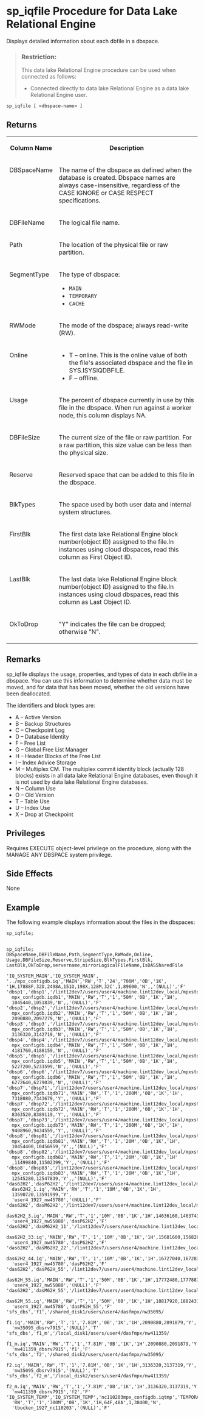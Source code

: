 <!-- loioa5a8f31384f21015acefe93bc2998e90 -->

# sp\_iqfile Procedure for Data Lake Relational Engine

Displays detailed information about each dbfile in a dbspace.



> ### Restriction:  
> This data lake Relational Engine procedure can be used when connected as follows:
> 
> -   Connected directly to data lake Relational Engine as a data lake Relational Engine user.



```
sp_iqfile [ <dbspace-name> ]
```



<a name="loioa5a8f31384f21015acefe93bc2998e90__section_anr_clz_mbb"/>

## Returns


<table>
<tr>
<th valign="top">

Column Name



</th>
<th valign="top">

Description



</th>
</tr>
<tr>
<td valign="top">

DBSpaceName



</td>
<td valign="top">

The name of the dbspace as defined when the database is created. Dbspace names are always case-insensitive, regardless of the CASE IGNORE or CASE RESPECT specifications.



</td>
</tr>
<tr>
<td valign="top">

DBFileName



</td>
<td valign="top">

The logical file name.



</td>
</tr>
<tr>
<td valign="top">

Path



</td>
<td valign="top">

The location of the physical file or raw partition.



</td>
</tr>
<tr>
<td valign="top">

SegmentType



</td>
<td valign="top">

The type of dbspace:

-   `MAIN`
-   `TEMPORARY`
-   `CACHE`



</td>
</tr>
<tr>
<td valign="top">

RWMode



</td>
<td valign="top">

The mode of the dbspace; always read-write \(RW\).



</td>
</tr>
<tr>
<td valign="top">

Online



</td>
<td valign="top">

-   T – online. This is the online value of both the file's associated dbspace and the file in SYS.ISYSIQDBFILE.
-   F – offline.



</td>
</tr>
<tr>
<td valign="top">

Usage



</td>
<td valign="top">

The percent of dbspace currently in use by this file in the dbspace. When run against a worker node, this column displays NA.



</td>
</tr>
<tr>
<td valign="top">

DBFileSize



</td>
<td valign="top">

The current size of the file or raw partition. For a raw partition, this size value can be less than the physical size.



</td>
</tr>
<tr>
<td valign="top">

Reserve



</td>
<td valign="top">

Reserved space that can be added to this file in the dbspace.



</td>
</tr>
<tr>
<td valign="top">

BlkTypes



</td>
<td valign="top">

The space used by both user data and internal system structures.



</td>
</tr>
<tr>
<td valign="top">

FirstBlk



</td>
<td valign="top">

The first data lake Relational Engine block number\(object ID\) assigned to the file.In instances using cloud dbspaces, read this column as First Object ID.



</td>
</tr>
<tr>
<td valign="top">

LastBlk



</td>
<td valign="top">

The last data lake Relational Engine block number\(object ID\) assigned to the file.In instances using cloud dbspaces, read this column as Last Object ID.



</td>
</tr>
<tr>
<td valign="top">

OkToDrop



</td>
<td valign="top">

"Y" indicates the file can be dropped; otherwise "N".



</td>
</tr>
</table>



<a name="loioa5a8f31384f21015acefe93bc2998e90__iq_refbb_1572"/>

## Remarks

sp\_iqfile displays the usage, properties, and types of data in each dbfile in a dbspace. You can use this information to determine whether data must be moved, and for data that has been moved, whether the old versions have been deallocated.

The identifiers and block types are:

-   A – Active Version
-   B – Backup Structures
-   C – Checkpoint Log
-   D – Database Identity
-   F – Free List
-   G – Global Free List Manager
-   H – Header Blocks of the Free List
-   I – Index Advice Storage
-   M – Multiplex CM. The multiplex commit identity block \(actually 128 blocks\) exists in all data lake Relational Engine databases, even though it is not used by data lake Relational Engine databases.
-   N – Column Use
-   O – Old Version
-   T – Table Use
-   U – Index Use
-   X – Drop at Checkpoint



<a name="loioa5a8f31384f21015acefe93bc2998e90__iq_refbb_1571"/>

## Privileges

Requires EXECUTE object-level privilege on the procedure, along with the MANAGE ANY DBSPACE system privilege.



## Side Effects

None



<a name="loioa5a8f31384f21015acefe93bc2998e90__iq_refbb_1574"/>

## Example

The following example displays information about the files in the dbspaces:

```
sp_iqfile;
```

```

sp_iqfile;
DBSpaceName,DBFileName,Path,SegmentType,RWMode,Online,
Usage,DBFileSize,Reserve,StripeSize,BlkTypes,FirstBlk,
LastBlk,OkToDrop,servername,mirrorLogicalFileName,IsDASSharedFile

'IQ_SYSTEM_MAIN','IQ_SYSTEM_MAIN',
'../mpx_configdb.iq','MAIN','RW','T','24','700M','0B','1K',
'1H,17888F,32D,2498A,151O,198X,128M,32C',1,89600,'N',,'(NULL)','F'   
'dbsp1','dbsp1','/lint12dev7/users/user4/machine.lint12dev_local/mpxstore/
  mpx_configdb.iqdb1','MAIN','RW','T','1','50M','0B','1K','1H',
  1045440,1051839,'N',,'(NULL)','F'   
'dbsp2','dbsp2','/lint12dev7/users/user4/machine.lint12dev_local/mpxstore/
  mpx_configdb.iqdb2','MAIN','RW','T','1','50M','0B','1K','1H',
  2090880,2097279,'N',,'(NULL)','F'   
'dbsp3','dbsp3','/lint12dev7/users/user4/machine.lint12dev_local/mpxstore/
  mpx_configdb.iqdb3','MAIN','RW','T','1','50M','0B','1K','1H',
  3136320,3142719,'N',,'(NULL)','F'   
'dbsp4','dbsp4','/lint12dev7/users/user4/machine.lint12dev_local/mpxstore/
  mpx_configdb.iqdb4','MAIN','RW','T','1','50M','0B','1K','1H',
  4181760,4188159,'N',,'(NULL)','F'   
'dbsp5','dbsp5','/lint12dev7/users/user4/machine.lint12dev_local/mpxstore/
  mpx_configdb.iqdb5','MAIN','RW','T','1','50M','0B','1K','1H',
  5227200,5233599,'N',,'(NULL)','F'   
'dbsp6','dbsp6','/lint12dev7/users/user4/machine.lint12dev_local/mpxstore/
  mpx_configdb.iqdb6','MAIN','RW','T','1','50M','0B','1K','1H',
  6272640,6279039,'N',,'(NULL)','F'   
'dbsp7','dbsp71','/lint12dev7/users/user4/machine.lint12dev_local/mpxstore/
  mpx_configdb.iqdb71','MAIN','RW','T','1','200M','0B','1K','1H',
  7318080,7343679,'Y',,'(NULL)','F'   
'dbsp7','dbsp72','/lint12dev7/users/user4/machine.lint12dev_local/mpxstore/
  mpx_configdb.iqdb72','MAIN','RW','T','1','200M','0B','1K','1H',
  8363520,8389119,'Y',,'(NULL)','F'   
'dbsp7','dbsp73','/lint12dev7/users/user4/machine.lint12dev_local/mpxstore/
  mpx_configdb.iqdb73','MAIN','RW','T','1','200M','0B','1K','1H',
  9408960,9434559,'Y',,'(NULL)','F'   
'dbsp8','dbsp81','/lint12dev7/users/user4/machine.lint12dev_local/mpxstore/
  mpx_configdb.iqdb81','MAIN','RW','T','1','20M','0B','1K','1H',
  10454400,10456959,'Y',,'(NULL)','F'   
'dbsp8','dbsp82','/lint12dev7/users/user4/machine.lint12dev_local/mpxstore/
  mpx_configdb.iqdb82','MAIN','RW','T','1','20M','0B','1K','1H'
  ,11499840,11502399,'Y',,'(NULL)','F'   
'dbsp8','dbsp83','/lint12dev7/users/user4/machine.lint12dev_local/mpxstore/
  mpx_configdb.iqdb83','MAIN','RW','T','1','20M','0B','1K','1H',
  12545280,12547839,'Y',,'(NULL)','F'   
'das62H2','dasP62H2','/lint12dev7/users/user4/machine.lint12dev_local/mpxstore/
  das62H2_1.iq','MAIN','RW','T','1','10M','0B','1K','1H',
  13590720,13591999,'Y',
  'user4_1927_nw45780','(NULL)','F'   
'das62H2','dasM62H2','/lint12dev7/users/user4/machine.lint12dev_local/mpxstore/
  das62H2_3.iq','MAIN','RW','T','1','10M','0B','1K','1H',14636160,14637439,'Y',
  'user4_1927_nw55880','dasP62H2','F'   
'das62H2','dasM62H2_11','/lint12dev7/users/user4/machine.lint12dev_local/mpxstore/
  das62H2_33.iq','MAIN','RW','T','1','10M','0B','1K','1H',15681600,15682879,'Y',
  'user4_1927_nw45780','dasP62H2','F'   
'das62H2','dasM62H2_22','/lint12dev7/users/user4/machine.lint12dev_local/mpxstore/
  das62H2_44.iq','MAIN','RW','T','1','10M','0B','1K','1H',16727040,16728319,'Y',
  'user4_1927_nw45780','dasP62H2','F'   
'das62H2','dasP62H_55','/lint12dev7/users/user4/machine.lint12dev_local/mpxstore/
  das62H_55.iq','MAIN','RW','T','1','50M','0B','1K','1H',17772480,17778879,'Y',
  'user4_1927_nw55880','(NULL)','F'   
'das62H2','dasM62H_55','/lint12dev7/users/user4/machine.lint12dev_local/mpxstore/
  das62M_55.iq','MAIN','RW','T','1','50M','0B','1K','1H',18817920,18824319,'Y',
  'user4_1927_nw45780','dasP62H_55','F'   
'sfs_dbs','f1','/shared_disk1/users/user4/dasfmpx/nw35095/
  f1.iq','MAIN','RW','T','1','7.81M','0B','1K','1H',2090880,2091879,'Y',
  'nw35095_dbsrv7915','(NULL)','T'
'sfs_dbs','f1_m','/local_disk1/users/user4/dasfmpx/nw411359/
  f1_m.iq','MAIN','RW','T','1','7.81M','0B','1K','1H',2090880,2091879,'Y',
  'nw411359_dbsrv7915','f1','F'
'sfs_dbs','f2','/shared_disk2/users/user4/dasfmpx/nw35095/
  f2.iq','MAIN','RW','T','1','7.81M','0B','1K','1H',3136320,3137319,'Y',
  'nw35095_dbsrv7915','(NULL)','T'
'sfs_dbs','f2_m','/local_disk2/users/user4/dasfmpx/nw411359/
  f2_m.iq','MAIN','RW','T','1','7.81M','0B','1K','1H',3136320,3137319,'Y',
  'nw411359_dbsrv7915','f2','F'
'IQ_SYSTEM_TEMP','IQ_SYSTEM_TEMP','nc110203mpx_configdb.iqtmp','TEMPORARY',
  'RW','T','1','300M','0B','1K','1H,64F,48A',1,38400,'N',
  'tbucken_1927_nc110203','(NULL)','F'
   
```

